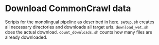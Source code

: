 # Download CommonCrawl data

Scripts for the monolingual pipeline as described in [here](https://github.com/ModernMT/DataCollection/blob/master/metadata/metadata.md). 
`setup.sh` creates all necessary directories and downloads all target urls. `download_wet.sh` does the actual download. 
`count_downloads.sh` counts how many files are already downloaded.
